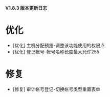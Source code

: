 **V1.8.3 版本更新日志**

# 优化
- [优化] 主机分配预览-调整该功能使用的权限点
- [优化] 登记帐号-帐号名称长度最大允许255

# 修复
- [修复] 审计帐号登记-切换帐号类型重置表单

